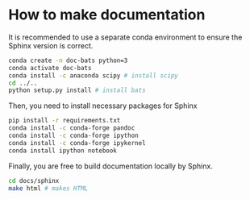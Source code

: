 # How to make documentation
It is recommended to use a separate conda environment to ensure the Sphinx version is correct.
```bash
conda create -n doc-bats python=3
conda activate doc-bats 
conda install -c anaconda scipy # install scipy
cd ../..
python setup.py install # install bats
```

Then, you need to install necessary packages for Sphinx
```bash
pip install -r requirements.txt
conda install -c conda-forge pandoc
conda install -c conda-forge ipython
conda install -c conda-forge ipykernel
conda install ipython notebook
```

Finally, you are free to build documentation locally by Sphinx.
```bash
cd docs/sphinx
make html # makes HTML
```
